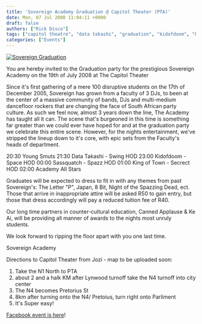 ```yaml
---
title: 'Sovereign Academy Graduation @ Capitol Theater (PTA)'
date: Mon, 07 Jul 2008 11:04:11 +0000
draft: false
authors: ["Rick Disco"]
tags: ["capitol theatre", "data takashi", "graduation", "kidofdoom", "king of town", "sassquatch", "sovereign academy", "young smuts"]
categories: ["Events"]
---
```


[![Sovereign Graduation](/wp-content/uploads/2008/07/sov_grad.jpg "sov_grad")](/wp-content/uploads/2008/07/sov_grad.jpg)

You are hereby invited to the Graduation party for the prestigious Sovereign Academy on the 19th of July 2008 at The Capitol Theater

Since it's first gathering of a mere 100 disruptive students on the 17th of December 2005, Sovereign has grown from a faculty of 3 DJs, to been at the center of a massive community of bands, DJs and multi-medium dancefloor rockers that are changing the face of South African party culture. As such we feel now, almost 3 years down the line, The Academy has taught all it can. The scene that's burgeoned in this time is something far greater than we could ever have hoped for and at the graduation party we celebrate this entire scene. However, for the nights entertainment, we've stripped the lineup down to it's core, with epic sets from the Faculty's heads of department.

20:30 Young Smuts 21:30 Data Takashi - Swing HOD 23:00 Kidofdoom - Space HOD 00:00 Sassquatch - Spazz HOD 01:00 King of Town - Secrect HOD 02:00 Academy All Stars

Graduates will be expected to dress to fit in with any themes from past Sovereign's: The Letter "P", Japan, 8 Bit, Night of the Spazzing Dead, ect. Those that arrive in inappropriate attire will be asked R50 to gain entry, but those that dress accordingly will pay a reduced tuition fee of R40.

Our long time partners in counter-cultural education, Canned Applause & Ke Ai, will be providing all manner of awards to the nights most unruly students.

We look forward to ripping the floor apart with you one last time.

Sovereign Academy

Directions to Capitol Theater from Jozi - map to be uploaded soon:

1. Take the N1 North to PTA
2. about 2 and a halk KM after Lynwood turnoff take the N4 turnoff into city center
3. The N4 becomes Pretorius St
4. 8km after turning onto the N4/ Pretoius, turn right onto Parliment
5. It's Super easy!

[Facebook event is here](http://www.facebook.com/event.php?eid=22826877921 "Sovereign Academy Graduation")!